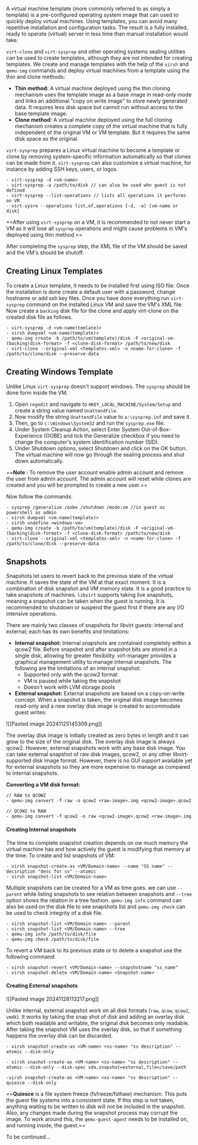  A virtual machine template (more commonly referred to as simply a template) is a pre-configured operating system image that can used to quickly deploy virtual machines. Using templates, you can avoid many repetitive installation and configuration tasks. The result is a fully installed, ready to operate (virtual) server in less time than manual installation would take.

`virt-clone` and `virt-sysprep` and other operating systems sealing utilities can be used to create templates, although they are not intended for creating templates. We create and manage templates with the help of the `virsh` and `qemu-img` commands and deploy virtual machines from a template using the thin and clone methods:

- **Thin method:** A virtual machine deployed using the thin cloning mechanism uses the template image as a base image in read-only mode and links an additional "copy on write image" to store newly generated data. It requires less disk space but cannot run without access to the base template image.
- **Clone method:** A virtual machine deployed using the full cloning mechanism creates a complete copy of the virtual machine that is fully independent of the original VM or VM template. But it requires the same disk space as the original.

`virt-sysprep` prepares a Linux virtual machine to become a template or clone by removing system-specific information automatically so that clones can be made from it. `virt-sysprep` can also customize a virtual machine, for instance by adding SSH keys, users, or logos.

```
- virt-sysprep -d <vm-name>
- virt-sysprep -a /path/to/disk // can also be used whn guest is not defined
- virt-sysprep --list-operations // lists all operations it performs on VM
- virt-sysre --operations list,of,operations [-d, -a] [vm-name or disk]
```

==After using `virt-sysprep` on a VM, it is recommended to not never start a VM as it will lose all `sysprep` operations and might cause problems in VM's deployed using thin method.==

After completing the `sysprep` step, the XML file of the VM should be saved and the VM's should be shutoff. 

Creating Linux Templates
--
To create a Linux template, it needs to be installed first using ISO file. Once the installation is done create a default user with a password, change hostname or add ssh key files. Once you have done everything run `virt-sysprep` command on the installed Linux VM and save the VM's XML file. Now create a `backing` disk file for the clone and  apply virt-clone on the created disk file as follows.

```
- virt-sysprep -d <vm-name(temlate)>
- virsh dumpxml <vm-name(template)>
- qemu-img create -b /path/to/vm(template)/disk -F <original-vm-(backing)disk-format> -f <clone-disk-format> /path/to/new/disk
- virt-clone --original-xml <templates-xml> -n <name-for-clone> -f /path/to/clone/disk --preserve-data 
```

Creating Windows Template
--
Unlike Linux `virt-sysprep` doesn't support windows. The `sysprep` should be done form inside the VM.
1. Open `regedit` and navigate to `HKEY_LOCAL_MACHINE/System/Setup` and create a string value named `UnattendFile`.
2. Now modify the string `UnattendFile` value to `a:\sysprep.inf` and save it.
3. Then, go to `c:\Windows\System32` and run the `sysprep.exe` file. 
4. Under System Cleanup Action, select Enter System Out-of-Box-Experience (OOBE) and tick the Generalize checkbox if you need to change the computer's system identification number (SID).
5.  Under Shutdown options, select Shutdown and click on the OK button. The virtual machine will now go through the sealing process and shut down automatically.

==**Note :** To remove the user account enable admin account and remove the user from admin account. The admin account will reset while clones are created and you will be prompted to create a new user.==

Now follow the commands:

``` 
- sysprep /generalize /oobe /shutdown /mode:vm //in guest os powershell as admin
- virsh dumpxml <vm-name(template)>
- virsh undefine <windows-vm>
- qemu-img create -b /path/to/vm(template)/disk -F <original-vm-(backing)disk-format> -f <clone-disk-format> /path/to/new/disk
- virt-clone --original-xml <templates-xml> -n <name-for-clone> -f /path/to/clone/disk --preserve-data 
```

Snapshots
--
Snapshots let users to revert back to the previous state of the virtual machine. It saves the state of the VM at that exact moment. It is a combination of disk snapshot and VM memory state. It is a good practice to take snapshots of machines. `libvirt` supports taking live snapshots, meaning a snapshot can be taken when the guest is running. It is recommended to shutdown or suspend the guest first if there are any I/O intensive operations. 

There are mainly two classes of snapshots for libvirt guests: internal and external; each has its own benefits and limitations:

- **Internal snapshot:** Internal snapshots are contained completely within a qcow2 file. Before snapshot and after snapshot bits are stored in a single disk, allowing for greater flexibility. virt-manager provides a graphical management utility to manage internal snapshots. The following are the limitations of an internal snapshot:
	- Supported only with the qcow2 format
	- VM is paused while taking the snapshot
	- Doesn't work with LVM storage pools
- **External snapshot:** External snapshots are based on a copy-on-write concept. When a snapshot is taken, the original disk image becomes read-only and a new overlay disk image is created to accommodate guest writes:

![[Pasted image 20241125145309.png]]

The overlay disk image is initially created as zero bytes in length and it can grow to the size of the original disk. The overlay disk image is always qcow2. However, external snapshots work with any base disk image. You can take external snapshot of raw disk images, qcow2, or any other libvirt-supported disk image format. However, there is no GUI support available yet for external snapshots so they are more expensive to manage as compared to internal snapshots.

**Converting a VM disk format:**

```
// RAW to QCOW2
- qemu-img convert -f raw -o qcow2 <raw-image>.img <qcow2-image>.qcow2

// QCOW2 to RAW
- qemu-img convert -f qcow2 -o raw <qcow2-image>.qcow2 <raw-image>.img
```


#### Creating Internal snapshots

The time to complete snapshot creation depends on ow much memory the virtual machine has and how actively the guest is modifying that memory at the time. To create and list snapshots of VM:

```
- virsh snapshot-create-as <VM/Domain-name> --name "SS name" --decsription "desc for ss" --atomic
- virsh snapshot-list <VM/Domain-name>
```

Multiple snapshots can be created for a VM as time goes. we can use `--parent` while listing snapshots to see relation between snapshots and `--tree` option shows the relation in a tree fashion.  `qemu-img info` command can also be used on the disk file to see snapshots list and `qemu-img check` can be used to check integrity of a disk file.

```
- virsh snapshot-list <VM/Domain-name> --parent
- virsh snapshot-list <VM/Domain-name> --tree
- qemu-img info /path/to/disk/file
- qemu-img check /path/to/disk/file
```

To revert a VM back to its previous state or to delete a snapshot use the following command:
```
- virsh snapshot-revert <VM/Domain-name> --snapshotname "ss_name"
- virsh snapshot-delete <VM/Domain-name> <Snapshot-name>
```


#### Creating External snapshots

![[Pasted image 20241128113217.png]]

Unlike internal, external snapshot work on all disk formats (`raw`, `qcow`, `qcow2`, `vmdk`). It works by taking the snap shot of disk and adding an overlay disk which both readable and writable, the original disk becomes only readable. After taking the snapshot VM uses the overlay disk, so that if something happens the overlay disk can be discarded. 

```
- virsh snapshot-create-as <VM-name> <ss-name> "ss description" --atomic --disk-only

- virsh snashot-create-as <VM-name> <ss-name> "ss description" --atomic --disk-only --disk-spec vda,snapshot=external,file=/save/path 

-virsh snapshot-create-as <VM-name> <ss-name> "ss description" --quiesce --disk-only
```


==**Quiesce** is a file system freeze (fsfreeze/fsthaw) mechanism. This puts the guest file systems into a consistent state. If this step is not taken, anything waiting to be written to disk will not be included in the snapshot. Also, any changes made during the snapshot process may corrupt the image. To work around this, the `qemu-guest-agent` needs to be installed on, and running inside, the guest.==

To be continued...


